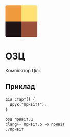 <img src="./assets/logo.png" width="100" height="100" />

# ОЗЦ

Компілятор Цілі.

## Приклад

```ціль
дія старт() {
  друк("привіт!");
}
```

```shell
озц привіт.ц
clang++ привіт.o -o привіт
./привіт
```